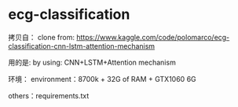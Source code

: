 # ecg-classification
拷贝自： 
clone from: https://www.kaggle.com/code/polomarco/ecg-classification-cnn-lstm-attention-mechanism
 
用的是: 
by using: CNN+LSTM+Attention mechanism
 
环境： 
environment：8700k + 32G of RAM + GTX1060 6G
 
others：requirements.txt